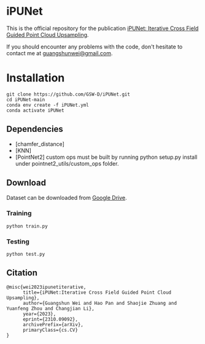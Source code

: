 # iPUNet

This is the official repository for the publication [iPUNet: Iterative Cross Field Guided Point Cloud Upsampling](https://arxiv.org/pdf/2310.09092.pdf).

If you should encounter any problems with the code, don't hesitate to contact me at guangshunwei@gmail.com.

# Installation

    git clone https://github.com/GSW-D/iPUNet.git
    cd iPUNet-main
    conda env create -f iPUNet.yml
    conda activate iPUNet

## Dependencies

- [chamfer_distance]
- [KNN]
- [PointNet2] custom ops must be built by running python setup.py install under pointnet2_utils/custom_ops folder.



## Download
Dataset can be downloaded from [Google Drive](https://drive.google.com/drive/folders/1L3qa9wGGTWX3ZLG2-31StWZPru4-iwLd).

### Training
```
python train.py
```

### Testing
```
python test.py
```

## Citation
```
@misc{wei2023ipunetiterative,
      title={iPUNet:Iterative Cross Field Guided Point Cloud Upsampling}, 
      author={Guangshun Wei and Hao Pan and Shaojie Zhuang and Yuanfeng Zhou and Changjian Li},
      year={2023},
      eprint={2310.09092},
      archivePrefix={arXiv},
      primaryClass={cs.CV}
}
```


